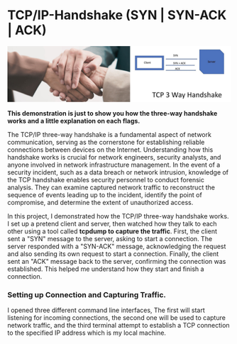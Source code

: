 # TCP/IP-Handshake (SYN | SYN-ACK | ACK)

<img src="https://github.com/bayulus/TCP-IP-Handshake/blob/main/header.png?raw=true" >

**This demonstration is just to show you how the three-way handshake works and a little explanation on each flags.**

The TCP/IP three-way handshake is a fundamental aspect of network communication, serving as the cornerstone for establishing reliable connections between devices on the Internet. Understanding how this handshake works is crucial for network engineers, security analysts, and anyone involved in network infrastructure management. In the event of a security incident, such as a data breach or network intrusion, knowledge of the TCP handshake enables security personnel to conduct forensic analysis. They can examine captured network traffic to reconstruct the sequence of events leading up to the incident, identify the point of compromise, and determine the extent of unauthorized access.

In this project, I demonstrated how the TCP/IP three-way handshake works. I set up a pretend client and server, then watched how they talk to each other using a tool called **tcpdump to capture the traffic**. First, the client sent a "SYN" message to the server, asking to start a connection. The server responded with a "SYN-ACK" message, acknowledging the request and also sending its own request to start a connection. Finally, the client sent an "ACK" message back to the server, confirming the connection was established. This helped me understand how they start and finish a connection.

<h3>Setting up Connection and Capturing Traffic.</h3>
I opened three different command line interfaces, The first will start listening for incoming connections, the second one will be used to capture network traffic, and the third terminal attempt to establish a TCP connection to the specified IP address which is my local machine.




